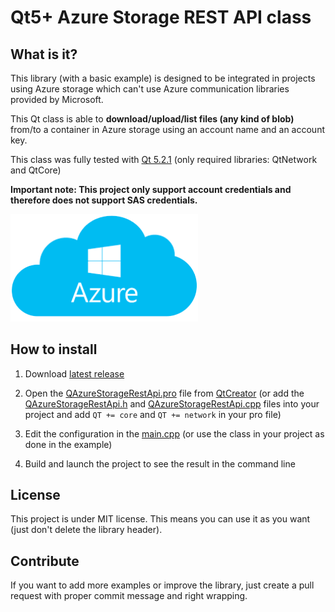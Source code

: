 # Qt5+ Azure Storage REST API class

## What is it?

This library (with a basic example) is designed to be integrated in projects using Azure storage which can't use Azure communication libraries provided by Microsoft.

This Qt class is able to <b>download/upload/list files (any kind of blob)</b> from/to a container in Azure storage using an account name and an account key.

This class was fully tested with <a href="https://download.qt.io/archive/qt/5.2/5.2.1/">Qt 5.2.1</a> (only required libraries: QtNetwork and QtCore)


<b>Important note: This project only support account credentials and therefore does not support SAS credentials.</b>


<img src="azure.png" width="300">


## How to install

1) Download <a target="_blank" href="https://github.com/QuentinCG/QAzureStorageRestApi/releases/download/1.0.0/QAzureStorageRestApi_v1_0_0.zip">latest release</a>

2) Open the <a href="https://github.com/QuentinCG/QAzureStorageRestApi/blob/master/QAzureStorageRestApi.pro">QAzureStorageRestApi.pro</a> file from <a href="https://download.qt.io/archive/qt/">QtCreator</a> (or add the <a href="https://github.com/QuentinCG/QAzureStorageRestApi/blob/master/QAzureStorageRestApi.h">QAzureStorageRestApi.h</a> and <a href="https://github.com/QuentinCG/QAzureStorageRestApi/blob/master/QAzureStorageRestApi.cpp">QAzureStorageRestApi.cpp</a> files into your project and add `QT += core` and `QT += network` in your pro file)

3) Edit the configuration in the <a href="https://github.com/QuentinCG/QAzureStorageRestApi/blob/master/main.cpp">main.cpp</a> (or use the class in your project as done in the example)

4) Build and launch the project to see the result in the command line


## License

This project is under MIT license. This means you can use it as you want (just don't delete the library header).


## Contribute

If you want to add more examples or improve the library, just create a pull request with proper commit message and right wrapping.
